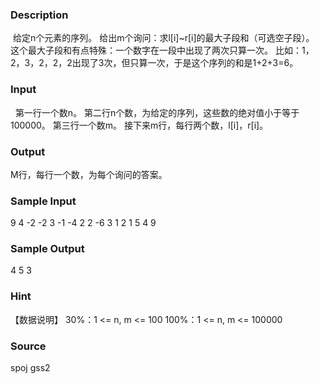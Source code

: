 
### Description
 给定n个元素的序列。 
给出m个询问：求l[i]~r[i]的最大子段和（可选空子段）。 
这个最大子段和有点特殊：一个数字在一段中出现了两次只算一次。 
比如：1，2，3，2，2，2出现了3次，但只算一次，于是这个序列的和是1+2+3=6。 


### Input
 
第一行一个数n。 
第二行n个数，为给定的序列，这些数的绝对值小于等于100000。 
第三行一个数m。 
接下来m行，每行两个数，l[i]，r[i]。 


### Output
M行，每行一个数，为每个询问的答案。 






### Sample Input
9
4 -2 -2 3 -1 -4 2 2 -6
3
1 2
1 5
4 9



### Sample Output

4
5
3


### Hint
【数据说明】
30%：1 <= n, m <= 100
100%：1 <= n, m <= 100000


### Source
spoj gss2